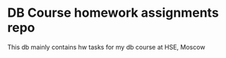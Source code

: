 # DB Course homework assignments repo
This db mainly contains hw tasks for my db course at HSE, Moscow